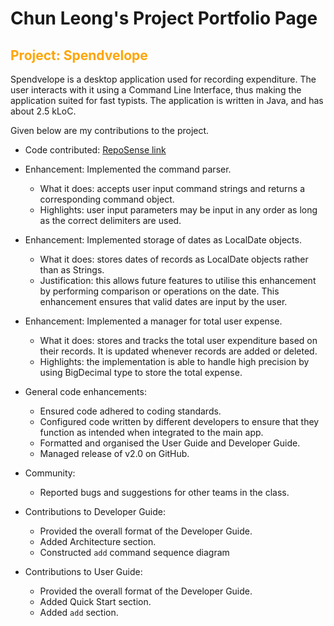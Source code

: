 # Chun Leong's Project Portfolio Page

## <span style="color:orange">Project: Spendvelope</span>
Spendvelope is a desktop application used for recording expenditure. The user interacts with it using a Command Line 
Interface, thus making the application suited for fast typists. The application is written in Java, and has about 2.5 
kLoC.

Given below are my contributions to the project.
* Code contributed: [RepoSense link](https://nus-cs2113-ay2122s2.github.io/tp-dashboard/?search=allyfern72&breakdown=true&sort=groupTitle&sortWithin=title&since=2022-02-18&timeframe=commit&mergegroup=&groupSelect=groupByRepos&checkedFileTypes=docs~functional-code~test-code~other)


* Enhancement: Implemented the command parser.
  * What it does: accepts user input command strings and returns a corresponding command object. 
  * Highlights: user input parameters may be input in any order as long as the correct delimiters are used.
* Enhancement: Implemented storage of dates as LocalDate objects.
  * What it does: stores dates of records as LocalDate objects rather than as Strings.
  * Justification: this allows future features to utilise this enhancement by performing comparison or operations on the
date. This enhancement ensures that valid dates are input by the user.
* Enhancement: Implemented a manager for total user expense.
  * What it does: stores and tracks the total user expenditure based on their records. It is updated whenever records 
are added or deleted.
  * Highlights: the implementation is able to handle high precision by using BigDecimal type to store the total expense.


* General code enhancements: 
  * Ensured code adhered to coding standards.
  * Configured code written by different developers to ensure that they function as intended when integrated to the main
app.
  * Formatted and organised the User Guide and Developer Guide.
  * Managed release of v2.0 on GitHub.


* Community:
  * Reported bugs and suggestions for other teams in the class.


* Contributions to Developer Guide:
  * Provided the overall format of the Developer Guide.
  * Added Architecture section.
  * Constructed `add` command sequence diagram


* Contributions to User Guide:
  * Provided the overall format of the Developer Guide.
  * Added Quick Start section.
  * Added `add` section.